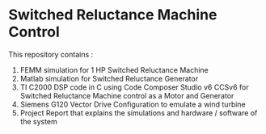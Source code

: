 # Switched Reluctance Machine Control
This repository contains :
1. FEMM simulation for 1 HP Switched Reluctance Machine
2. Matlab simulation for Switched Reluctance Generator
3. TI C2000 DSP code in C using Code Composer Studio v6 CCSv6 for Switched Reluctance Machine control as a Motor and Generator
4. Siemens G120 Vector Drive Configuration to emulate a wind turbine
5. Project Report that explains the simulations and hardware / software of the system
